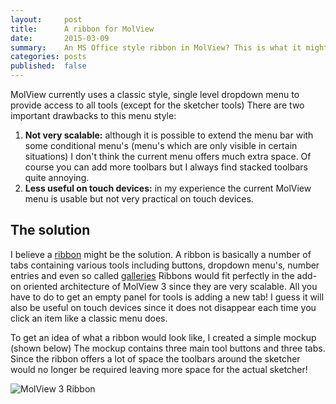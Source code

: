 ```yaml
---
layout:     post
title:      A ribbon for MolView
date:       2015-03-09
summary:    An MS Office style ribbon in MolView? This is what it might look like!
categories: posts
published:  false
---
```


MolView currently uses a classic style, single level dropdown menu to provide
access to all tools (except for the sketcher tools)
There are two important drawbacks to this menu style:

1. **Not very scalable:** although it is possible to extend the menu bar with
  some conditional menu's (menu's which are only visible in certain situations)
  I don't think the current menu offers much extra space. Of course you can add
  more toolbars but I always find stacked toolbars quite annoying.
2. **Less useful on touch devices:** in my experience the current MolView menu
  is usable but not very practical on touch devices.

The solution
------------
I believe a [ribbon](http://en.wikipedia.org/wiki/Ribbon_(computing)) might be
the solution. A ribbon is basically a number of tabs containing various tools
including buttons, dropdown menu's, number entries and even so called
[galleries](https://msdn.microsoft.com/en-us/library/windows/desktop/dd940501%28v=vs.85%29.aspx)
Ribbons would fit perfectly in the add-on oriented architecture of MolView 3
since they are very scalable. All you have to do to get an empty panel for tools
is adding a new tab! I guess it will also be useful on touch devices since it
does not disappear each time you click an item like a classic menu does.

To get an idea of what a ribbon would look like, I created a simple mockup
(shown below) The mockup contains three main tool buttons and three tabs. Since
the ribbon offers a lot of space the toolbars around the sketcher would no
longer be required leaving more space for the actual sketcher!

![MolView 3 Ribbon](/img/2015-03-09-ribbon.png)
